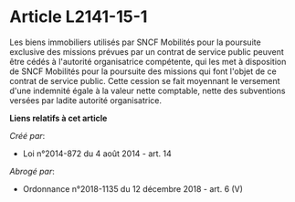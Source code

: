 # Article L2141-15-1

Les biens immobiliers utilisés par SNCF Mobilités pour la poursuite exclusive des missions prévues par un contrat de service
public peuvent être cédés à l'autorité organisatrice compétente, qui les met à disposition de SNCF Mobilités pour la
poursuite des missions qui font l'objet de ce contrat de service public. Cette cession se fait moyennant le versement d'une
indemnité égale à la valeur nette comptable, nette des subventions versées par ladite autorité organisatrice.

**Liens relatifs à cet article**

_Créé par_:

  - Loi n°2014-872 du 4 août 2014 - art. 14

_Abrogé par_:

  - Ordonnance n°2018-1135 du 12 décembre 2018 - art. 6 (V)
